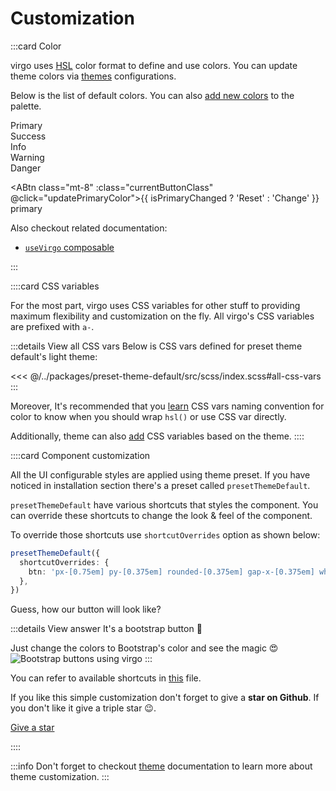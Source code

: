 <script setup lang="ts">
import { useCssVar } from '@vueuse/core';
import { useVirgo } from 'virgo-vue';
import { computed } from 'vue';

const { activeTheme, themes } = useVirgo()
const vpBrandHue = useCssVar('--vp-brand-hue')
const isPrimaryChanged = computed(() => activeTheme.value.theme?.colors.primary?.startsWith('235'))

const updatePrimaryColor = () => {
  const primaryColor = activeTheme.value.theme.colors.primary
  const primaryHue = isPrimaryChanged.value ? '265' : '235'

  // To update the look & feel of whole template, update VitePress primary color as well
  vpBrandHue.value = primaryHue

  // ℹ️ Change primary color for all themes. You can also just change the primary color of current/active theme 😇
  for (const themeName in themes.value) {
    const theme = themes.value[themeName]
    theme.colors.primary = `${primaryHue}, 97.7%, 66.3%`
  }
}

const currentButtonClass = computed(() => isPrimaryChanged ? 'bg-[hsl(265,97.7%,66.3%)]' : 'bg-[hsl(235,97.7%,66.3%)]');
</script>

# Customization

:::card Color

virgo uses [HSL](https://developer.mozilla.org/en-US/docs/Web/CSS/color_value/hsl) color format to define and use colors. You can update theme colors via [themes](/guide/features/theme.md) configurations.

Below is the list of default colors. You can also [add new colors](/guide/features/theme.html#how-to-add-new-color) to the palette.

<div class="flex gap-6 flex-wrap">
    <div class="rounded-2xl shadow-2xl shadow-primary shadow-opacity-40 w-26 h-26 font-semibold grid place-items-center">Primary</div>
    <div class="rounded-2xl shadow-2xl shadow-success shadow-opacity-40 w-26 h-26 font-semibold grid place-items-center">Success</div>
    <div class="rounded-2xl shadow-2xl shadow-info shadow-opacity-40 w-26 h-26 font-semibold grid place-items-center">Info</div>
    <div class="rounded-2xl shadow-2xl shadow-warning shadow-opacity-40 w-26 h-26 font-semibold grid place-items-center">Warning</div>
    <div class="rounded-2xl shadow-2xl shadow-danger shadow-opacity-40 w-26 h-26 font-semibold grid place-items-center">Danger</div>
</div>

<ABtn class="mt-8" :class="currentButtonClass" @click="updatePrimaryColor">{{ isPrimaryChanged ? 'Reset' : 'Change' }} primary </ABtn>

Also checkout related documentation:

- [`useVirgo` composable](/guide/composables/useVirgo.md)

:::

::::card CSS variables

For the most part, virgo uses CSS variables for other stuff to providing maximum flexibility and customization on the fly. All virgo's CSS variables are prefixed with `a-`.

:::details View all CSS vars
Below is CSS vars defined for preset theme default's light theme:

<<< @/../packages/preset-theme-default/src/scss/index.scss#all-css-vars
:::

Moreover, It's recommended that you [learn](/development/contributing.html#css-vars) CSS vars naming convention for color to know when you should wrap `hsl()` or use CSS var directly.

Additionally, theme can also [add](/guide/features/theme.html#adding-theme-based-css-variables) CSS variables based on the theme.
::::

::::card Component customization

All the UI configurable styles are applied using theme preset. If you have noticed in installation section there's a preset called `presetThemeDefault`.

`presetThemeDefault` have various shortcuts that styles the component. You can override these shortcuts to change the look & feel of the component.

To override those shortcuts use `shortcutOverrides` option as shown below:

```ts
presetThemeDefault({
  shortcutOverrides: {
    btn: 'px-[0.75em] py-[0.375em] rounded-[0.375em] gap-x-[0.375em] whitespace-nowrap',
  },
})
```

Guess, how our button will look like?

:::details View answer
It's a bootstrap button 🤯

Just change the colors to Bootstrap's color and see the magic 😍
![Bootstrap buttons using virgo](/images/guide/virgo-bootstrap-btns.png)
:::

You can refer to available shortcuts in [this](https://github.com/emuzex/virgo/blob/main/packages/preset-theme-default/src/shortcuts.ts) file.

If you like this simple customization don't forget to give a **star on Github**. If you don't like it give a triple star 😉.

<a class="!hover:opacity-100 !no-underline" href="https://github.com/emuzex/virgo" rel="noopener noreferrer" target="_blank">
    <ABtn class="text-sm my-2" icon="i-bx-star" variant="light" href="https://github.com/emuzex/virgo" tag="a">
        Give a star
    </ABtn>
</a>

::::

:::info
Don't forget to checkout [theme](/guide/features/theme.md) documentation to learn more about theme customization.
:::

